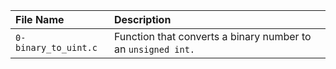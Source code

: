 | File Name | Description |
| :-------- | :---------- |
| `0-binary_to_uint.c` | Function that converts a binary number to an `unsigned int.` |
